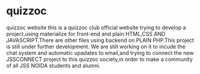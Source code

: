 # quizzoc
quizzoc website
this is a quizzoc club official website trying to develop a project,using materialize for front-end and plain HTML,CSS AND JAVASCRIPT.There are other files using backend on PLAIN PHP.This project is still under further development.
We are still working on it to incude the chat system and automatic upadates to email,and trying to connect the new JSSCONNECT project to this quizzoc society,in order to make a community of all JSS NOIDA students and alumni. 
